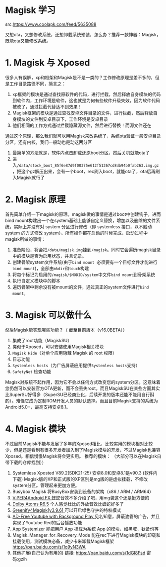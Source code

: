 # Magisk 学习

src:https://www.coolapk.com/feed/5635088



又想ota，又想修改系统，还想卸载系统预装，怎么办？推荐一款神器：Magisk，既能ota又能修改系统。

# 1. Magisk 与 Xposed
很多人有误解，xp和框架和Magisk是不是一类的？工作修改原理是差不多的，但是工作目录路径不同，简言之：
1. xp框架的模块是通过查找原软件的代码，进行拦截，然后释放自身模块的代码到软件内，工作环境是软件，这也就是为何有些软件升级失效，因为软件代码被改了，通过拦截代替达不到效果！
2. Magisk框架的模块是通过查找安卓文件目录的文件，进行拦截，然后释放自身模块的文件到安卓目录下，工作环境是安卓目录
3. 他们相同的工作方式通过拦截隐藏源文件，然后进行替换！而源文件还在

通过这个原理，那么我们就可以用Magisk来改系统了，系统ota验证一般安卓目录分区，还有内核，我们一般动也是动这两分区
1. 最简单的方法就是，软件内点击卸载还原boot分区，然后关机就能ota了
2. 进入`/data/stock_boot_85f6e87d9f00375e612f51267cd8db94b0fab263.img.gz`，把这个gz解压出来，会有一个boot，rec刷入boot，就能ota了，ota后再刷入Magisk就行了

# 2. Magisk 原理
首先简单介绍一下magisk的原理。magisk做的事情是通过boot中创建钩子，进而bind mount构建出一个在system基础上能够自定义替换，增加以及删除的文件系统，实际上并没有对 system 分区进行修改（即 systemless 接口，以不触动 system 的方式修改 system）。所有操作都在启动的时候完成，启动过程中magisk所做的事情：
1. 准备阶段，将会把`/data/magisk.img`挂到`/magisk`。同时它会遍历magisk目录中的模块是否为启用状态，并且记录。
2. 创建骨架system文件系统(由于`bind mount `必须要有一个目标文件才能进行`bind mount`)，全部由`mkdir`和`touch`构建
3. 将每个标记为启用的`/magisk/$MODID/system`中文件`bind mount`到骨架系统
4. 执行自定义模块中的脚本
5. 遍历骨架中剩余没有被mount的文件，通过真正的system文件进行`bind mount`。

# 3. Magisk 可以做什么
然后Magisk能实现哪些功能？（ 截至目前版本（v16.0BETA））
1. 集成了root功能（MagiskSU）
2. 类似于Xposed，可以安装使用Magisk相关模块
3. `Magisk Hide`（对单个应用隐藏 Magisk 的 root 权限）
4. 日志功能
5. `Systemless hosts`（为广告屏蔽应用提供`Systemless hosts`支持）
6. `SafetyNet` 检查功能

Magisk对系统不起作用，因为它不会以任何方式改变您的system分区。这意味着您仍然可以安装官方OTA更新，而不会丢失root。而且MagiskSU在某些方面其实比SuperSU好得多（SuperSU已经商业化，后续开发的版本还能不能用自行斟酌）。难怪它成为定制ROM开发人员的默认选择。而且目前Magisk支持的系统为Android5.0+，最高支持安卓8.1。

# 4. Magisk 模块
不过目前Magisk不能与发展了多年的Xposed相比，比较实用的模块相对比较少，但是还是看到有很多开发者加入到了Magisk模块的开发，不过Magisk也兼容Xposed。相信慢慢Magisk将会更实用。
推荐的模块： （大部分可以在Magisk自带下载的仓库找到）)
1. Systemless Xposted V89.2(SDK21-25)
安卓8.0和安卓8.1是v90.3 (软件内下载)
Magisk版的XP和正式版的XP区别是mg版的是虚拟挂载，不修改system分区。管理起来更加方便。
2. Busybox Magisk
将BusyBox安装到设备的架构（x86 / ARM / ARM64）
3. [ViPER4Android FX ](http://t.cn/RK9ejRn)
蝰蛇音效不多介绍了吧，用mg装这个还是挺方便的
4. [Dolby Atoms R6.5](http://t.cn/Rj4QZg2 )
个人感觉杜比的外放音效比蝰蛇好多了
5. [Greenify4Magisk[v3.9.6] ](http://t.cn/Rj4QZsT)
可以开启绿色守护的特权模式
6. [AD-Free Youtube with Background Play ](http://t.cn/Roh3JNt)
见名知意，屏蔽油管的广告，并且实现了Youtube Red的后台播放功能
7. [App Systemizer](http://t.cn/RMc72tx)
能把用户 App 挂载为系统 App 的模块，如黑域，钛备份等
8. Magisk_Manager_for_Recovery_Mode
能在rec下进行Magisk模块的卸载和挂载使用，测试模块必备，减少卡米卸载Magisk框架
https://pan.baidu.com/s/1o9yN3WA
9. 其他扩展(自己认为有用的) 链接: https://pan.baidu.com/s/1dGl8Fsd 密码:gzih